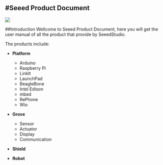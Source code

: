 #Seeed Product Document
----

![](http://wiki.seeedstudio.com/images/archive/3/32/20130918070120%21Wiki_banner-1.jpg)

##Introduction
Wellcome to Seeed Product Document, here you will get the user manual of all the product that provide by SeeedStudio.

The products include:

- **Platform**
	- Arduino
	- Raspberry Pi
	- LinkIt
	- LaunchPad
	- BeagleBone
	- Intel Edison
	- mbed
	- RePhone
	- Wio

- **Grove**
	- Sensor
	- Actuator
	- Display
	- Communication

- **Shield**
- **Robot**

